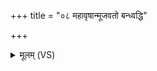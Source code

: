 +++
title = "०८ महावृषान्मूजवतो बन्ध्वद्धि"

+++
<details><summary>मूलम् (VS)</summary>

म॑हावृ॒षान्मूज॑वतो॒ बन्ध्व॑द्धि प॒रेत्य॑। प्रैतानि॑ त॒क्मने॑ ब्रूमो अन्यक्षे॒त्राणि॒ वा इ॒मा ॥
</details>